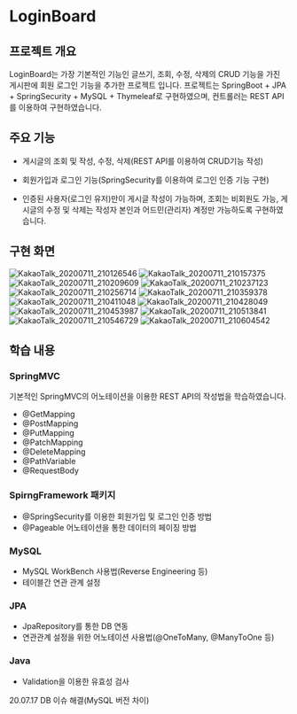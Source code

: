 # LoginBoard

## 프로젝트 개요
LoginBoard는 가장 기본적인 기능인 글쓰기, 조회, 수정, 삭제의 CRUD 기능을 가진 게시판에 회원 로그인 기능을 추가한 프로젝트 입니다.
프로젝트는 SpringBoot + JPA + SpringSecurity + MySQL + Thymeleaf로 구현하였으며, 컨트롤러는 REST API를 이용하여 구현하였습니다.

## 주요 기능
- 게시글의 조회 및 작성, 수정, 삭제(REST API를 이용하여 CRUD기능 작성)

- 회원가입과 로그인 기능(SpringSecurity를 이용하여 로그인 인증 기능 구현)

- 인증된 사용자(로그인 유저)만이 게시글 작성이 가능하며, 조회는 비회원도 가능, 게시글의 수정 및 삭제는 작성자 본인과 어드민(관리자) 계정만 가능하도록 구현하였습니다.


## 구현 화면
![KakaoTalk_20200711_210126546](https://user-images.githubusercontent.com/51356655/87224340-8245be00-c3bf-11ea-8985-443ba8589c11.png)
![KakaoTalk_20200711_210157375](https://user-images.githubusercontent.com/51356655/87224343-82de5480-c3bf-11ea-922d-1b078f2f5d7d.png)
![KakaoTalk_20200711_210209609](https://user-images.githubusercontent.com/51356655/87224344-8376eb00-c3bf-11ea-856b-59db4cd2fd97.png)
![KakaoTalk_20200711_210237123](https://user-images.githubusercontent.com/51356655/87224346-840f8180-c3bf-11ea-9703-c40d6cd300a8.png)
![KakaoTalk_20200711_210256714](https://user-images.githubusercontent.com/51356655/87224348-840f8180-c3bf-11ea-9b23-cc0b61fbcb69.png)
![KakaoTalk_20200711_210359378](https://user-images.githubusercontent.com/51356655/87224349-84a81800-c3bf-11ea-94e8-51495b020f1f.png)
![KakaoTalk_20200711_210411048](https://user-images.githubusercontent.com/51356655/87224350-84a81800-c3bf-11ea-85e3-5d5d6f1da002.png)
![KakaoTalk_20200711_210428049](https://user-images.githubusercontent.com/51356655/87224352-8540ae80-c3bf-11ea-8325-1c49ef8d9c24.png)
![KakaoTalk_20200711_210453987](https://user-images.githubusercontent.com/51356655/87224353-8540ae80-c3bf-11ea-881d-2e56a9ea123d.png)
![KakaoTalk_20200711_210513841](https://user-images.githubusercontent.com/51356655/87224354-85d94500-c3bf-11ea-99eb-26afaeaf6d3a.png)
![KakaoTalk_20200711_210546729](https://user-images.githubusercontent.com/51356655/87224355-85d94500-c3bf-11ea-8e76-cd16e39d0128.png)
![KakaoTalk_20200711_210604542](https://user-images.githubusercontent.com/51356655/87224356-8671db80-c3bf-11ea-8f66-ef1f0af05865.png)

## 학습 내용
### SpringMVC
기본적인 SpringMVC의 어노테이션을 이용한 REST API의 작성법을 학습하였습니다.
- @GetMapping
- @PostMapping
- @PutMapping
- @PatchMapping
- @DeleteMapping
- @PathVariable
- @RequestBody 

### SpirngFramework 패키지
- @SpringSecurity를 이용한 회원가입 및 로그인 인증 방법
- @Pageable 어노테이션을 통한 데이터의 페이징 방법

### MySQL
- MySQL WorkBench 사용법(Reverse Engineering 등)
- 테이블간 연관 관계 설정

### JPA
- JpaRepository를 통한 DB 연동
- 연관관계 설정을 위한 어노테이션 사용법(@OneToMany, @ManyToOne 등)

### Java
- Validation을 이용한 유효성 검사


20.07.17 DB 이슈 해결(MySQL 버전 차이)